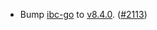 - Bump [ibc-go](https://github.com/cosmos/ibc-go) to
  [v8.4.0](https://github.com/cosmos/ibc-go/releases/tag/v8.4.0).
  ([\#2113](https://github.com/cosmos/interchain-security/pull/2113))